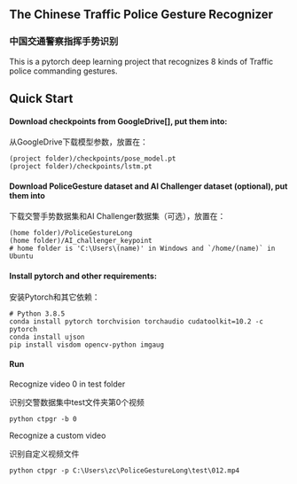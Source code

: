 ## The Chinese Traffic Police Gesture Recognizer

### 中国交通警察指挥手势识别

This is a pytorch deep learning project that recognizes 8 kinds of Traffic police commanding gestures.

## Quick Start
#### Download checkpoints from GoogleDrive[], put them into: 

从GoogleDrive下载模型参数，放置在：
```
(project folder)/checkpoints/pose_model.pt
(project folder)/checkpoints/lstm.pt
```

#### Download PoliceGesture dataset and AI Challenger dataset (optional), put them into

下载交警手势数据集和AI Challenger数据集（可选），放置在：
```
(home folder)/PoliceGestureLong
(home folder)/AI_challenger_keypoint
# home folder is 'C:\Users\(name)' in Windows and `/home/(name)` in Ubuntu
```

#### Install pytorch and other requirements:

安装Pytorch和其它依赖：
```
# Python 3.8.5
conda install pytorch torchvision torchaudio cudatoolkit=10.2 -c pytorch
conda install ujson
pip install visdom opencv-python imgaug
```

#### Run
Recognize video 0 in test folder

识别交警数据集中test文件夹第0个视频
```
python ctpgr -b 0
```

Recognize a custom video

识别自定义视频文件
```
python ctpgr -p C:\Users\zc\PoliceGestureLong\test\012.mp4
```